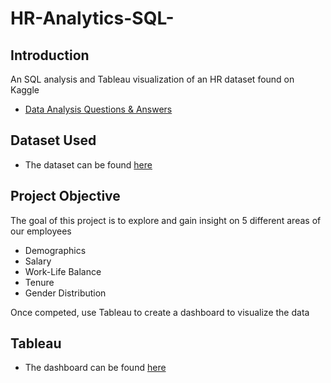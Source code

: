 # HR-Analytics-SQL-

## Introduction

An SQL analysis and Tableau visualization of an HR dataset found on Kaggle 

- [Data Analysis Questions & Answers](https://github.com/ktommytruong/HR-Analytics-SQL-/blob/main/questions_and_answers.md)

## Dataset Used

- The dataset can be found [here](https://www.kaggle.com/datasets/saadharoon27/hr-analytics-dataset)

## Project Objective

The goal of this project is to explore and gain insight on 5 different areas of our employees 

- Demographics
- Salary
- Work-Life Balance
- Tenure
- Gender Distribution

Once competed, use Tableau to create a dashboard to visualize the data

## Tableau

- The dashboard can be found [here](https://public.tableau.com/app/profile/tommy.truong/vizzes)
